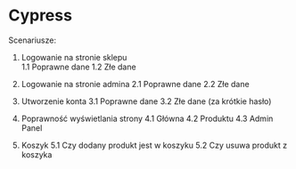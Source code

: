 # Cypress

Scenariusze:
1. Logowanie na stronie sklepu<br>
   1.1 Poprawne dane
   1.2 Złe dane

2. Logowanie na stronie admina
   2.1 Poprawne dane
   2.2 Złe dane

3. Utworzenie konta
   3.1 Poprawne dane
   3.2 Złe dane (za krótkie hasło)

4. Poprawność wyświetlania strony
   4.1 Główna
   4.2 Produktu
   4.3 Admin Panel

5. Koszyk
   5.1 Czy dodany produkt jest w koszyku
   5.2 Czy usuwa produkt z koszyka
